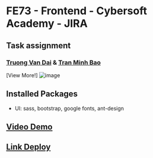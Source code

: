 # FE73 - Frontend - Cybersoft Academy - JIRA

## Task assignment
### [Truong Van Dai](https://github.com/Sc1l3nt) & [Tran Minh Bao](https://github.com/tminhbao)

[View More!]
![image](https://user-images.githubusercontent.com/113893981/217982192-76668b62-ee08-47ef-b30b-6641bb4465c8.png)

## Installed Packages
- UI: sass, bootstrap, google fonts, ant-design

## [Video Demo](https://youtu.be/JDVY1SawhkA)

## [Link Deploy](https://shoe-shop-capstone-fe73.surge.sh/)
